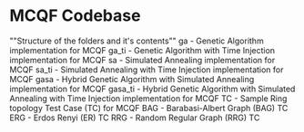 # MCQF Codebase

""Structure of the folders and it's contents""
ga - Genetic Algorithm implementation for MCQF
ga_ti - Genetic Algorithm with Time Injection implementation for MCQF
sa - Simulated Annealing implementation for MCQF
sa_ti - Simulated Annealing with Time Injection implementation for MCQF
gasa - Hybrid Genetic Algorithm with Simulated Annealing implementation for MCQF
gasa_ti - Hybrid Genetic Algorithm with Simulated Annealing with Time Injection implementation for MCQF 
TC - Sample Ring topology Test Case (TC) for MCQF
BAG - Barabasi-Albert Graph (BAG) TC
ERG - Erdos Renyi (ER) TC
RRG - Random Regular Graph (RRG) TC
